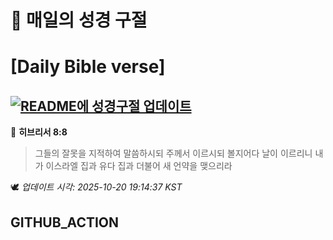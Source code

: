 # 🙏 매일의 성경 구절
# [Daily Bible verse]
## [![README에 성경구절 업데이트](https://github.com/DONGSUKA/first_test/actions/workflows/update-readme-bible.yml/badge.svg)](https://github.com/DONGSUKA/first_test/actions/workflows/update-readme-bible.yml)
<!-- START_BIBLE_VERSE -->
📖 **히브리서 8:8**
> 그들의 잘못을 지적하여 말씀하시되 주께서 이르시되 볼지어다 날이 이르리니 내가 이스라엘 집과 유다 집과 더불어 새 언약을 맺으리라

🕊️ _업데이트 시각: 2025-10-20 19:14:37 KST_
  <!-- END_BIBLE_VERSE -->
## GITHUB_ACTION
